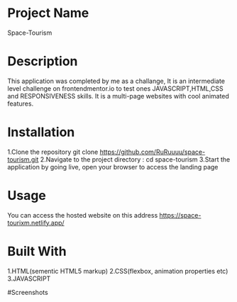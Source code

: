 # Project Name
Space-Tourism


# Description
This application was completed by me as a challange, It is an intermediate level challenge on frontendmentor.io to test ones JAVASCRIPT,HTML,CSS and RESPONSIVENESS skills.
It is a multi-page websites with cool animated features.


# Installation
1.Clone the repository git clone https://github.com/RuRuuuu/space-tourism.git
2.Navigate to the project directory : cd space-tourism
3.Start the application by going live, open your browser to access the landing page

# Usage
You can access the hosted website on this address https://space-tourixm.netlify.app/

# Built With
1.HTML(sementic HTML5 markup)
2.CSS(flexbox, animation properties etc)
3.JAVASCRIPT

#Screenshots



